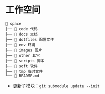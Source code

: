 # 工作空间
```
 space
├──  code 代码
├──  docs 文档
├──  dotfiles 配置文件
├──  env 环境
├──  images 图片
├──  other 其它
├──  scripts 脚本
├──  soft 软件
├──  tmp 临时文件
└──  README.md
```

* 更新子模块：`git submodule update --init`

